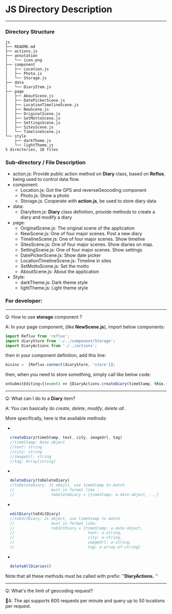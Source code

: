 # JS Directory Description

---

### Directory Structure

```
js
├── README.md
├── actions.js
├── annotation
│   └── icon.png
├── component
│   ├── Location.js
│   ├── Photo.js
│   └── Storage.js
├── data
│   └── DiaryItem.js
├── page
│   ├── AboutScene.js
│   ├── DatePickerScene.js
│   ├── LocationTimelineScene.js
│   ├── NewScene.js
│   ├── OriginalScene.js
│   ├── SetMottoScene.js
│   ├── SettingsScene.js
│   ├── SitesScene.js
│   └── TimelineScene.js
└── style
    ├── darkTheme.js
    └── lightTheme.js
5 directories, 18 files
```
### Sub-directory / File Description

- action.js: Provide public action method on **Diary** class, based on **Reflux**, being used to control data flow.
- component:
  - Location.js: Got the GPS and reverseGeocoding component
  - Photo.js: Show a photo
  - Storage.js: Cooperate with **action.js**, be used to store diary data
- data:
  - DiaryItem.js: **Diary** class definition, provide methods to create a diary and modify a diary
- page:
  - OriginalScene.js: The original scene of the application
  - NewScene.js: One of four major scenes. Post a new diary
  - TimelineScene.js: One of four major scenes. Show timeline
  - SitesScene.js: One of four major scenes. Show diaries on map.
  - SettingScene.js: One of four major scenes. Show settings
  - DatePickerScene.js: Show date picker
  - LocationTImelineScene.js: Timeline in sites
  - SetMottoScene.js: Set the motto
  - AboutScene.js: About the application
- Style:
  - darkTheme.js: Dark theme style
  - lightTheme.js: Light theme style

### For developer:

---

Q: How to use **storage** component ?

A: In your page component, (like **NewScene.js**), import below components:

```javascript
import Reflux from 'reflux';
import diaryStore from './../component/Storage';
import DiaryActions from './../actions';
```

then in your component definition, add this line:

```javascript
mixins =  [Reflux.connect(diaryStore, 'store')];
```

then, when you need to store something, simply call like below code:

```javascript
onSubmitEditing={(event) => {DiaryActions.createDiary(timeStamp, this.state.text)} }
```

---

Q: What can I do to a **Diary** item?

A: You can basically do *create*, *delete*, *modify*, *delete all* .

More specifically, here is the available methods:

- ​
```javascript
  createDiary(timeStamp, text, city, imageUrl, tag)
  //timeStamp: Date object
  //text: string
  //city: string
  //imageUrl: string
  //tag: Array[string]
```

- ​
```JavaScript
  deleteDiary(toDeleteDiary)
  //toDeleteDiary: Js obejct, use timeStamp to match
  //				must in format like :
  //        		toDeleteDiary = {timeStamp: a-date-object, ...}
```

- ​
```JavaScript
  editDiary(toEditDiary)
  //toEditDiary: Js object, use timeStamp to match
  //				must in format like:
  // 				toEditDiary = {timeStamp: a-date-object,
  //								text: a-string,
  //								city: a-string,
  //								imageUrl: a-string,
  //								tag: a-array-of-string}
```

- ​
```JavaScript
  deleteAllDiaries()
```

Note that all these methods must be called with prefix: ''**DiaryActions.** ''

---

Q: What's the limit of geocoding request?

A: The api supports 600 requests per minute and query up to 50 locations per request.